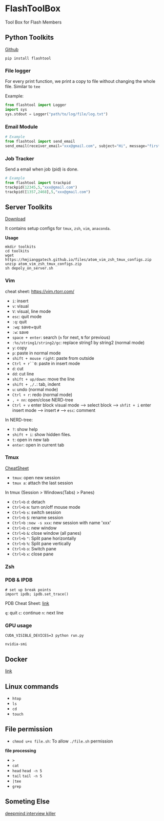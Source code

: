 # FlashToolBox
Tool Box for Flash Members

## Python Toolkits
[Github](https://github.com/Gatech-Flash/FlashPythonToolbox)

```
pip install flashtool
```

### File logger
For every print function, we print a copy to file without changing the whole file.  Similar to `tee`

Example: 
```python
from flashtool import Logger
import sys
sys.stdout = Logger("path/to/log/file/log.txt")
```
### Email Module
```python
# Example
from flashtool import send_email
send_email(receiver_email="xxx@gmail.com", subject="Hi", message="first email")
```
### Job Tracker
Send a email when job (pid) is done.
```python
# Example
from flashtool import trackpid
trackpid(12345,5,"xxx@gmail.com")
trackpid([1357,2468],5,"xxx@gmail.com")
```

## Server Toolkits
[Download](https://hmjianggatech.github.io/files/atom_vim_zsh_tmux_configs.zip)

It contains setup configs for `tmux`, `zsh`, `vim`, `anaconda`.

**Usage**
```
mkdir toolkits
cd toolkits
wget https://hmjianggatech.github.io/files/atom_vim_zsh_tmux_configs.zip
unzip atom_vim_zsh_tmux_configs.zip
sh depoly_on_server.sh
```

### Vim

cheat sheet: https://vim.rtorr.com/

- `i`: insert
- `v`: visual
- `V`: visual, line mode
- `esc`: quit mode
- `:q`: quit
- `:wq`: save+quit
- `:w`: save
- `space + enter`: search (`n` for next, `N` for previous)
- `:%s/string1/string2/gc`: replace string1 by string2 (normal mode)
- `y`: copy
- `p`: paste in normal mode
- `shift + mouse right`: paste from outside
- `Ctrl + r``0`: paste in insert mode
- `d`: cut
- `dd`: cut line
- `shift + up/down`: move the line
- `shift + ,/.`: tab, indent 
- `u`: undo (normal mode)
- `Ctrl + r`: redo  (normal mode)
- `, + nn`: open/close NERD-tree
- `Ctrl + v` enter block visual mode --> select block --> `shfit + i` enter insert mode --> insert `#` --> `esc`: comment

In NERD-tree:
- `?`: show help
- `shift + i`: show hidden files.
- `t`: open in new tab
- `enter`: open in current tab


### Tmux

[CheatSheet](https://tmuxcheatsheet.com/)

- `tmux`: open new session
- `tmux a`: attach the last session

In tmux (Session > Windows(Tabs) > Panes)
- `Ctrl+b` `d`: detach
- `Ctrl+b` `m`: turn on/off mouse mode
- `Ctrl+b` `s`: switch session
- `Ctrl+b` `$`: rename session
- `Ctrl+b` `:new -s xxx`: new session with name 'xxx'
- `Ctrl+b` `c`: new window 
- `Ctrl+b` `&`: close window (all panes)
- `Ctrl+b` `"`: Split pane horizontally
- `Ctrl+b` `%`: Split pane vertically
- `Ctrl+b` `o`: Switch pane
- `Ctrl+b` `x`: close pane 


### Zsh

### PDB & IPDB

```
# set up break points
import ipdb; ipdb.set_trace()
```

PDB Cheat Sheet: [link](https://appletree.or.kr/quick_reference_cards/Python/Python%20Debugger%20Cheatsheet.pdf)

`q`: quit
`c`: continue
`n`: next line

### GPU usage
```
CUDA_VISIBLE_DEVICES=3 python run.py
```
`nvidia-smi`

## Docker
[link](https://github.com/Gatech-Flash/FlashToolBox/blob/master/Docker.md)

## Linux commands
- `htop`
- `ls`
- `cd`
- `touch`

## File permission
- `chmod u+x file.sh`: To allow `./file.sh` permission

**file processing**
- ` > `
- `cat`
- `head`  `head -n 5`
- `tail`  `tail -n 5`
- `|tee`
- `grep`


## Someting Else
[deepmind interview killer](https://hmjianggatech.github.io/files/questionlist.xlsx)


